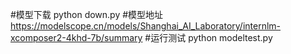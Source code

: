 #模型下载
python down.py
#模型地址
https://modelscope.cn/models/Shanghai_AI_Laboratory/internlm-xcomposer2-4khd-7b/summary
#运行测试
python modeltest.py